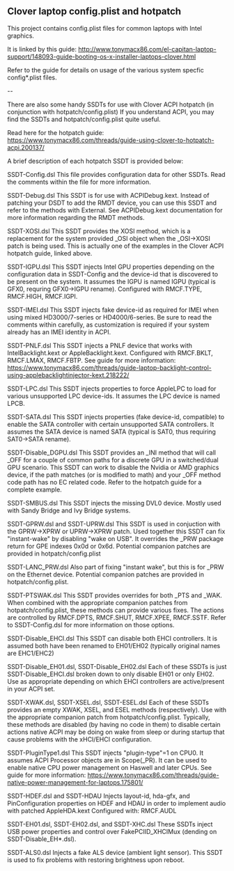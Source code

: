 ## Clover laptop config.plist and hotpatch

This project contains config.plist files for common laptops with Intel graphics.

It is linked by this guide: http://www.tonymacx86.com/el-capitan-laptop-support/148093-guide-booting-os-x-installer-laptops-clover.html

Refer to the guide for details on usage of the various system specfic config*.plist files.

--

There are also some handy SSDTs for use with Clover ACPI hotpatch (in conjunction with hotpatch/config.plist)
If you understand ACPI, you may find the SSDTs and hotpatch/config.plist quite useful.

Read here for the hotpatch guide:
https://www.tonymacx86.com/threads/guide-using-clover-to-hotpatch-acpi.200137/

A brief description of each hotpatch SSDT is provided below:

SSDT-Config.dsl
This file provides configuration data for other SSDTs.  Read the comments within the file for more information.

SSDT-Debug.dsl
This SSDT is for use with ACPIDebug.kext.  Instead of patching your DSDT to add the RMDT device, you can use this SSDT and refer to the methods with External.  See ACPIDebug.kext documentation for more information regarding the RMDT methods.

SSDT-XOSI.dsl
This SSDT provides the XOSI method, which is a replacement for the system provided _OSI object when the _OSI->XOSI patch is being used.  This is actually one of the examples in the Clover ACPI hotpatch guide, linked above.

SSDT-IGPU.dsl
This SSDT injects Intel GPU properties depending on the configuration data in SSDT-Config and the device-id that is discovered to be present on the system.  It assumes the IGPU is named IGPU (typical is GFX0, requring GFX0->IGPU rename).
Configured with RMCF.TYPE, RMCF.HIGH, RMCF.IGPI.

SSDT-IMEI.dsl
This SSDT injects fake device-id as required for IMEI when using mixed HD3000/7-series or HD4000/6-series.
Be sure to read the comments within carefully, as customization is required if your system already has an IMEI identity in ACPI.

SSDT-PNLF.dsl
This SSDT injects a PNLF device that works with IntelBacklight.kext or AppleBacklight.kext.
Configured with RMCF.BKLT, RMCF.LMAX, RMCF.FBTP.
See guide for more information: https://www.tonymacx86.com/threads/guide-laptop-backlight-control-using-applebacklightinjector-kext.218222/

SSDT-LPC.dsl
This SSDT injects properties to force AppleLPC to load for various unsupported LPC device-ids.  It assumes the LPC device is named LPCB.

SSDT-SATA.dsl
This SSDT injects properties (fake device-id, compatible) to enable the SATA controller with certain unsupported SATA controllers.  It assumes the SATA device is named SATA (typical is SAT0, thus requiring SAT0->SATA rename).

SSDT-Disable_DGPU.dsl
This SSDT provides an _INI method that will call _OFF for a couple of common paths for a discrete GPU in a switched/dual GPU scenario.  This SSDT can work to disable the Nvidia or AMD graphics device, if the path matches (or is modified to math) and your _OFF method code path has no EC related code.
Refer to the hotpatch guide for a complete example.

SSDT-SMBUS.dsl
This SSDT injects the missing DVL0 device.  Mostly used with Sandy Bridge and Ivy Bridge systems.

SSDT-GPRW.dsl and SSDT-UPRW.dsl
This SSDT  is used in conjuction with the GPRW->XPRW or UPRW->XPRW patch.  Used together this SSDT can fix "instant-wake" by disabling "wake on USB".  It overrides the _PRW package return for GPE indexes 0x0d or 0x6d.
Potential companion patches are provided in hotpatch/config.plist 

SSDT-LANC_PRW.dsl
Also part of fixing "instant wake", but this is for _PRW on the Ethernet device.
Potential companion patches are provided in hotpatch/config.plist.

SSDT-PTSWAK.dsl
This SSDT provides overrides for both _PTS and _WAK.
When combined with the appropriate companion patches from hotpatch/config.plist, these methods can provide various fixes.
The actions are controlled by RMCF.DPTS, RMCF.SHUT, RMCF.XPEE, RMCF.SSTF.
Refer to SSDT-Config.dsl for more information on those options.

SSDT-Disable_EHCI.dsl
This SSDT can disable both EHCI controllers.  It is assumed both have been renamed to EH01/EH02 (typically original names are EHC1/EHC2)

SSDT-Disable_EH01.dsl, SSDT-Disable_EH02.dsl
Each of these SSDTs is just SSDT-Disable_EHCI.dsl broken down to only disable EH01 or only EH02.
Use as appropriate depending on which EHCI controllers are active/present in your ACPI set.

SSDT-XWAK.dsl, SSDT-XSEL.dsl, SSDT-ESEL.dsl
Each of these SSDTs provides an empty XWAK, XSEL, and ESEL methods (respectively).
Use with the appropriate companion patch from hotpatch/config.plist.
Typically, these methods are disabled (by having no code in them) to disable certain actions native ACPI may be doing on wake from sleep or during startup that cause problems with the xHCI/EHCI configuration.

SSDT-PluginType1.dsl
This SSDT injects "plugin-type"=1 on CPU0.  It assumes ACPI Processor objects are in Scope(_PR).
It can be used to enable native CPU power management on Haswell and later CPUs.
See guide for more information: https://www.tonymacx86.com/threads/guide-native-power-management-for-laptops.175801/

SSDT-HDEF.dsl and SSDT-HDAU
Injects layout-id, hda-gfx, and PinConfiguration properties on HDEF and HDAU in order to implement audio with patched AppleHDA.kext
Configured with: RMCF.AUDL

SSDT-EH01.dsl, SSDT-EH02.dsl, and SSDT-XHC.dsl
These SSDTs  inject USB power properties and control over FakePCIID_XHCIMux (dending on SSDT-Disable_EH*.dsl).

SSDT-ALS0.dsl
Injects a fake ALS device (ambient light sensor).  This SSDT is used to fix problems with restoring brightness upon reboot.


